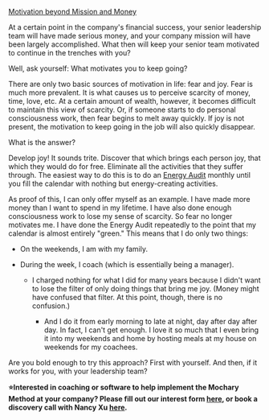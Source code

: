 [Motivation beyond Mission and Money](https://docs.google.com/document/d/1SYtm81Ux3aI7bka0M49gx39obnW08pYgh7_EgRJ5q3w/edit)

At a certain point in the company's financial success, your senior leadership team will have made serious money, and your company mission will have been largely accomplished. What then will keep your senior team motivated to continue in the trenches with you?

Well, ask yourself: What motivates you to keep going?

There are only two basic sources of motivation in life: fear and joy. Fear is much more prevalent. It is what causes us to perceive scarcity of money, time, love, etc. At a certain amount of wealth, however, it becomes difficult to maintain this view of scarcity. Or, if someone starts to do personal consciousness work, then fear begins to melt away quickly. If joy is not present, the motivation to keep going in the job will also quickly disappear.

What is the answer?

Develop joy\! It sounds trite. Discover that which brings each person joy, that which they would do for free. Eliminate all the activities that they suffer through. The easiest way to do this is to do an [Energy Audit](https://docs.google.com/document/d/1HmaRdtk8R5GQtMj72Y6XhHTru5SQAiiqDfDP3qy73k4/edit) monthly until you fill the calendar with nothing but energy-creating activities.

As proof of this, I can only offer myself as an example. I have made more money than I want to spend in my lifetime. I have also done enough consciousness work to lose my sense of scarcity. So fear no longer motivates me. I have done the Energy Audit repeatedly to the point that my calendar is almost entirely "green." This means that I do only two things:

- On the weekends, I am with my family.

- During the week, I coach (which is essentially being a manager).

  - I charged nothing for what I did for many years because I didn't want to lose the filter of only doing things that bring me joy. (Money might have confused that filter. At this point, though, there is no confusion.)

    - And I do it from early morning to late at night, day after day after day. In fact, I can't get enough. I love it so much that I even bring it into my weekends and home by hosting meals at my house on weekends for my coachees.

Are you bold enough to try this approach? First with yourself. And then, if it works for you, with your leadership team?

**⭐Interested in coaching or software to help implement the Mochary Method at your company? Please fill out our interest form [here](https://mocharymethod.typeform.com/interest), or book a discovery call with Nancy Xu [here](https://calendly.com/nancy-mm/30).**
